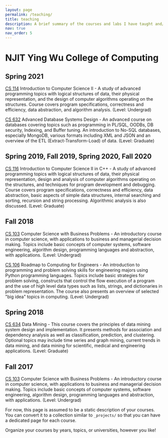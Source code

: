 ```yaml
---
layout: page
permalink: /teaching/
title: teaching
description: A brief summary of the courses and labs I have taught and/or graded as a Teaching Assistant (Fall 2017 to Spring 2021) at NJIT and as an Assistant Lecturer (2014-2016) at NITK. 
nav: true
nav_order: 5
---
```


# NJIT Ying Wu College of Computing

## Spring 2021

[CS 114](https://catalog.njit.edu/undergraduate/computing-sciences/computer-science/#coursestext) Introduction to Computer Science II - A study of advanced programming topics with logical structures of data, their physical representation, and the design of computer algorithms operating on the structures. Course covers program specifications, correctness and efficiency, data abstraction, and algorithm analysis. (Level: Undergrad)

[CS 632](https://web.njit.edu/~geller/632/syllabus2020springV12.htm) Advanced Database Systems Design - An advanced course on databases covering topics such as programming in PL/SQL, OODBs, DB security, Indexing, and Buffer tuning. An introduction to No-SQL databases, especially MongoDB, various formats including XML and JSON and an overview of the ETL (Extract-Transform-Load) of data. (Level: Graduate)

## Spring 2019, Fall 2019, Spring 2020, Fall 2020

[CS 116](https://catalog.njit.edu/undergraduate/computing-sciences/computer-science/#coursestext) Introduction to Computer Science II in C++ - A study of advanced programming topics with logical structures of data, their physical representation, design and analysis of computer algorithms operating on the structures, and techniques for program development and debugging. Course covers program specifications, correctness and efficiency, data abstraction, basic aspects of simple data structures, internal searching and sorting, recursion and string processing. Algorithmic analysis is also discussed. (Level: Graduate)

## Fall 2018

[CS 103](https://catalog.njit.edu/undergraduate/computing-sciences/computer-science/#coursestext) Computer Science with Business Problems - An introductory course in computer science, with applications to business and managerial decision making. Topics include basic concepts of computer systems, software engineering, algorithm design, programming languages and abstraction, with applications. (Level: Undergrad)

[CS 106](https://catalog.njit.edu/undergraduate/computing-sciences/computer-science/#coursestext) Roadmap to Computing for Engineers - An introduction to programming and problem solving skills for engineering majors using Python programming languages. Topics include basic strategies for problem solving, constructs that control the flow execution of a program and the use of high level data types such as lists, strings, and dictionaries in problem representation. The course also presents an overview of selected "big idea" topics in computing. (Level: Undergrad)

## Spring 2018

[CS 634](https://web.njit.edu/cs734/634syllabus.html) Data Mining - This course covers the principles of data mining system design and implementation. It presents methods for association and dependency analysis as well as classification, prediction, and clustering. Optional topics may include time series and graph mining, current trends in data mining, and data mining for scientific, medical and engineering applications. (Level: Graduate)

## Fall 2017

[CS 103](https://catalog.njit.edu/undergraduate/computing-sciences/computer-science/#coursestext) Computer Science with Business Problems - An introductory course in computer science, with applications to business and managerial decision making. Topics include basic concepts of computer systems, software engineering, algorithm design, programming languages and abstraction, with applications. (Level: Undergrad)



For now, this page is assumed to be a static description of your courses. You can convert it to a collection similar to `_projects/` so that you can have a dedicated page for each course.

Organize your courses by years, topics, or universities, however you like!
